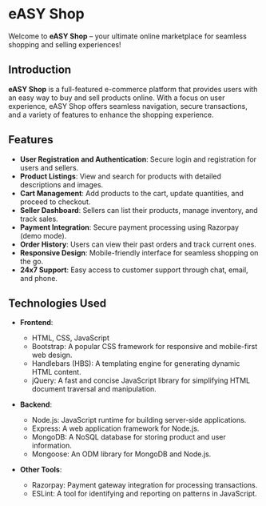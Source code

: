 # eASY Shop

Welcome to **eASY Shop** – your ultimate online marketplace for seamless shopping and selling experiences!


## Introduction

**eASY Shop** is a full-featured e-commerce platform that provides users with an easy way to buy and sell products online. With a focus on user experience, eASY Shop offers seamless navigation, secure transactions, and a variety of features to enhance the shopping experience.

## Features

- **User Registration and Authentication**: Secure login and registration for users and sellers.
- **Product Listings**: View and search for products with detailed descriptions and images.
- **Cart Management**: Add products to the cart, update quantities, and proceed to checkout.
- **Seller Dashboard**: Sellers can list their products, manage inventory, and track sales.
- **Payment Integration**: Secure payment processing using Razorpay (demo mode).
- **Order History**: Users can view their past orders and track current ones.
- **Responsive Design**: Mobile-friendly interface for seamless shopping on the go.
- **24x7 Support**: Easy access to customer support through chat, email, and phone.

## Technologies Used

- **Frontend**:
  - HTML, CSS, JavaScript
  - Bootstrap: A popular CSS framework for responsive and mobile-first web design.
  - Handlebars (HBS): A templating engine for generating dynamic HTML content.
  - jQuery: A fast and concise JavaScript library for simplifying HTML document traversal and manipulation.

- **Backend**:
  - Node.js: JavaScript runtime for building server-side applications.
  - Express: A web application framework for Node.js.
  - MongoDB: A NoSQL database for storing product and user information.
  - Mongoose: An ODM library for MongoDB and Node.js.

- **Other Tools**:
  - Razorpay: Payment gateway integration for processing transactions.
  - ESLint: A tool for identifying and reporting on patterns in JavaScript.

